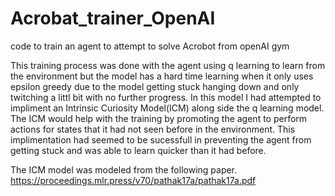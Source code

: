 # Acrobat_trainer_OpenAI
code to train an agent to attempt to solve Acrobot from openAI gym


This training process was done with the agent using q learning to learn
from the environment but the model has a hard time learning when it only
uses epsilon greedy due to the model getting stuck hanging down and only
twitching a littl bit with no further progress. In this model I had attempted
to impliment an Intrinsic Curiosity Model(ICM) along side the q learning model.
The ICM would help with the training by promoting the agent to perform actions for
states that it had not seen before in the environment. This implimentation had
seemed to be sucessfull in preventing the agent from getting stuck and was able
to learn quicker than it had before.

The ICM model was modeled from the following paper.
https://proceedings.mlr.press/v70/pathak17a/pathak17a.pdf

